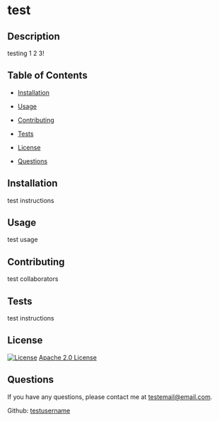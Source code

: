 # test
 
## Description
 testing 1 2 3!
 
## Table of Contents

  - [Installation](#installation)

  - [Usage](#usage)

  - [Contributing](#contributing)

  - [Tests](#tests)

  - [License](#license)

  - [Questions](#questions)
 
## Installation
 test instructions
 
## Usage
 test usage
 
## Contributing
 test collaborators

## Tests
 test instructions

## License
 [![License](https://img.shields.io/badge/License-Apache%202.0-blue.svg)](https://opensource.org/licenses/Apache-2.0)
[Apache 2.0 License](https://opensource.org/licenses/Apache-2.0)

## Questions

  If you have any questions, please contact me at [testemail@email.com](mailto:testemail@email.com).

  Github: [testusername](https://github.com/testusername)